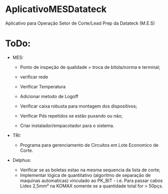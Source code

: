 ﻿# AplicativoMESDatateck
Aplicativo para Operação Setor de Corte/Lead Prep da Datateck (M.E.S)

# ToDo:
- MES:
    - Ponto de inspeção de qualidade = troca de bitola/norma e terminal;
    - verificar rede
    - Verificar Temperatura
    - Adicionar metodo de Logoff
    
    - Verificar caixa robusta para montagem dos dispositivos;
    - Verificar Pds repetidos se estão puxando ou não;
    - Criar instalador/empacotador para o sistema.
    
- TRI:
    - Programa para gerenciamento de Circuitos em Lote Economico de Corte.

- Delphus:
    - Verificar se as boletas estao na mesma sequencia da lista de corte;
    - Implementar lógica de quantitativo (algoritmo de separação de maquinas automaticas) vinculado ao PK_BIT - i.e. Para passar cabos Lides 2,5mm² na KOMAX somente se a quantidade total for > 50pçs.

